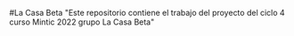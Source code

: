 #La Casa Beta
"Este repositorio contiene el trabajo del proyecto del ciclo 4 curso Mintic 2022 grupo La Casa Beta"